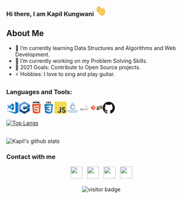 ### Hi there, I am Kapil Kungwani <img src="https://raw.githubusercontent.com/kapilkungwani/kapilkungwani/master/assets/Hi.gif?raw=true" width="30px">

## About Me

- 🌱 I’m currently learning Data Structures and Algorithms and Web Development.
- 🔭 I’m currently working on my Problem Solving Skills.
- 🥅 2021 Goals: Contribute to Open Source projects.
- ⚡ Hobbies: I love to sing and play guitar.


### Languages and Tools:

<img align="left" alt="Visual Studio Code" width="32px" src="https://raw.githubusercontent.com/github/explore/80688e429a7d4ef2fca1e82350fe8e3517d3494d/topics/visual-studio-code/visual-studio-code.png" />
<img align="left" alt="CPP" width="32px" src="https://raw.githubusercontent.com/github/explore/80688e429a7d4ef2fca1e82350fe8e3517d3494d/topics/cpp/cpp.png" />
<img align="left" alt="HTML5" width="32px" src="https://raw.githubusercontent.com/github/explore/80688e429a7d4ef2fca1e82350fe8e3517d3494d/topics/html/html.png" />
<img align="left" alt="CSS3" width="32px" src="https://raw.githubusercontent.com/github/explore/80688e429a7d4ef2fca1e82350fe8e3517d3494d/topics/css/css.png" />
<img align="left" alt="JavaScript" width="32px" src="https://raw.githubusercontent.com/github/explore/80688e429a7d4ef2fca1e82350fe8e3517d3494d/topics/javascript/javascript.png" />
<img align="left" alt="C" width="32px" src="https://raw.githubusercontent.com/github/explore/80688e429a7d4ef2fca1e82350fe8e3517d3494d/topics/c/c.png" />
<img align="left" alt="MySQL" width="32px" src="https://raw.githubusercontent.com/github/explore/80688e429a7d4ef2fca1e82350fe8e3517d3494d/topics/mysql/mysql.png" />
<img align="left" alt="Git" width="32px" src="https://raw.githubusercontent.com/github/explore/80688e429a7d4ef2fca1e82350fe8e3517d3494d/topics/git/git.png" />
<img align="left" alt="GitHub" width="32px" src="https://raw.githubusercontent.com/github/explore/78df643247d429f6cc873026c0622819ad797942/topics/github/github.png" />

<br /> <br />

[![Top Langs](https://github-readme-stats.vercel.app/api/top-langs/?username=kapilkungwani&layout=compact&theme=nightowl)](https://github.com/anuraghazra/github-readme-stats)
 <br /> <br />

![Kapil's github stats](https://github-readme-stats.vercel.app/api?username=kapilkungwani&show_icons=true&theme=midnight-purple)


### Contact with me

<p align="center">
    <a href="mailto:kapilkungwani1820@gmail.com" alt="Mail"><img height="32px" width="32px" src="https://cdn.jsdelivr.net/npm/simple-icons@v3/icons/gmail.svg" /></a>&nbsp;&nbsp;
    <a href="https://www.linkedin.com/in/kapil-kungwani-kk1820/" alt="Linkedin"><img height="32px" width="32px" src="https://cdn.jsdelivr.net/npm/simple-icons@v3/icons/linkedin.svg" /></a>&nbsp;&nbsp;
    <a href="https://github.com/kapilkungwani" alt="GitHub"><img height="32px" width="32px" src="https://cdn.jsdelivr.net/npm/simple-icons@v3/icons/github.svg" /></a>&nbsp;&nbsp;
    <a href="https://github.com/kapilkungwani" alt="Instagram"><img height="32px" width="32px" src="https://cdn.jsdelivr.net/npm/simple-icons@v3/icons/instagram.svg" /></a>
    <br /> <br />
    <img src="https://visitor-badge.laobi.icu/badge?page_id=kapilkungwani" alt="visitor badge"/>
</p>
